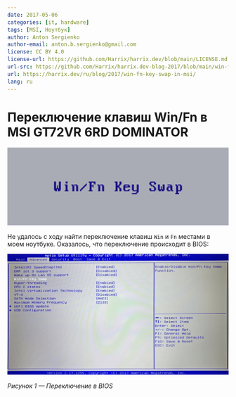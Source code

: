 ```yaml
---
date: 2017-05-06
categories: [it, hardware]
tags: [MSI, Ноутбук]
author: Anton Sergienko
author-email: anton.b.sergienko@gmail.com
license: CC BY 4.0
license-url: https://github.com/Harrix/harrix.dev/blob/main/LICENSE.md
url-src: https://github.com/Harrix/harrix.dev-blog-2017/blob/main/win-fn-key-swap-in-msi/win-fn-key-swap-in-msi.md
url: https://harrix.dev/ru/blog/2017/win-fn-key-swap-in-msi/
lang: ru
---
```


# Переключение клавиш Win/Fn в MSI GT72VR 6RD DOMINATOR

![Featured image](featured-image.svg)

Не удалось с ходу найти переключение клавиш `Win` и `Fn` местами в моем ноутбуке. Оказалось, что переключение происходит в BIOS:

![Переключение в BIOS](img/bios.png)

_Рисунок 1 — Переключение в BIOS_
